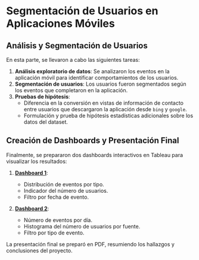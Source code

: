 # Segmentación de Usuarios en Aplicaciones Móviles

## Análisis y Segmentación de Usuarios

En esta parte, se llevaron a cabo las siguientes tareas:

1. **Análisis exploratorio de datos**: Se analizaron los eventos en la aplicación móvil para identificar comportamientos de los usuarios.
2. **Segmentación de usuarios**: Los usuarios fueron segmentados según los eventos que completaron en la aplicación.
3. **Pruebas de hipótesis**:
   - Diferencia en la conversión en vistas de información de contacto entre usuarios que descargaron la aplicación desde `bing` y `google`.
   - Formulación y prueba de hipótesis estadísticas adicionales sobre los datos del dataset.

## Creación de Dashboards y Presentación Final

Finalmente, se prepararon dos dashboards interactivos en Tableau para visualizar los resultados:

1. **[Dashboard 1](https://public.tableau.com/app/profile/barbara.ortiz/viz/Dashboard1_proyectofinal/Dashboard1)**: 
   - Distribución de eventos por tipo.
   - Indicador del número de usuarios.
   - Filtro por fecha de evento.

2. **[Dashboard 2](https://public.tableau.com/app/profile/barbara.ortiz/viz/Dashboard2_proyectofinal/Dashboard2)**: 
   - Número de eventos por día.
   - Histograma del número de usuarios por fuente.
   - Filtro por tipo de evento.

La presentación final se preparó en PDF, resumiendo los hallazgos y conclusiones del proyecto.
